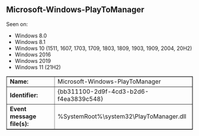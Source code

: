 ## Microsoft-Windows-PlayToManager

Seen on:
* Windows 8.0
* Windows 8.1
* Windows 10 (1511, 1607, 1703, 1709, 1803, 1809, 1903, 1909, 2004, 20H2)
* Windows 2016
* Windows 2019
* Windows 11 (21H2)

<table border="1" class="docutils">
  <tbody>
    <tr>
      <td><b>Name:</b></td>
      <td>Microsoft-Windows-PlayToManager</td>
    </tr>
    <tr>
      <td><b>Identifier:</b></td>
      <td>{bb311100-2d9f-4cd3-b2d6-f4ea3839c548}</td>
    </tr>
    <tr>
      <td><b>Event message file(s):</b></td>
      <td>%SystemRoot%\system32\PlayToManager.dll</td>
    </tr>
  </tbody>
</table>

&nbsp;

